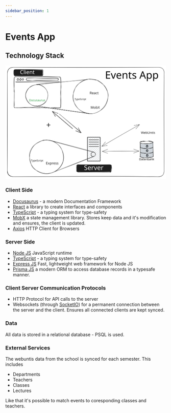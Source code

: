 ```yaml
---
sidebar_position: 1
---
```


# Events App

## Technology Stack

![](images/events-app-architecture.svg)

### Client Side

- [Docusaurus](https://docusaurus.io/) - a modern Documentation Framework
- [React](https://react.dev/) a library to create interfaces and components
- [TypeScript](https://www.typescriptlang.org/) - a typing system for type-safety
- [MobX](https://mobx.js.org/README.html) a state management library. Stores keep data and it's modification and ensures, the client is updated.
- [Axios](https://axios-http.com/docs/intro) HTTP Client for Browsers


### Server Side
- [Node JS](https://nodejs.org/) JavaScript runtime
- [TypeScript](https://www.typescriptlang.org/) - a typing system for type-safety
- [Express JS](https://expressjs.com/) Fast, lightweight web framework for Node JS
- [Prisma JS](https://www.prisma.io/) a modern ORM to access database records in a typesafe manner.


### Client Server Communication Protocols
- HTTP Protocol for API calls to the server
- Websockets (through [SocketIO](https://socket.io/)) for a permanent connection between the server and the client. Ensures all connected clients are kept synced.

### Data
All data is stored in a relational database - PSQL is used.

### External Services
The webuntis data from the school is synced for each semester. This includes
- Departments
- Teachers
- Classes
- Lectures

Like that it's possible to match events to coresponding classes and teachers.
